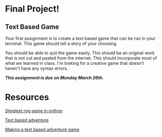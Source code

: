 # Final Project!

## Text Based Game
Your first assignment is to create a text based game that can be run in your terminal. This game should tell a story of your choosing.

You should be able to quit the game easily. This should be an original work that is not cut and pasted from the internet. This should incorporate most of what we learned in class. I'm looking for a creative game that doesn't haven't have any syntax errors.

***This assignment is due on Monday March 26th.***

# Resources
[Simplest rpg game in python](https://balau82.wordpress.com/2010/06/28/simplest-rpg-game-in-python/)

[Text based adventure](http://letstalkdata.com/2014/08/how-to-write-a-text-adventure-in-python-part-1-items-and-enemies/)

[Making a text based adventure game](http://inventwithpython.com/blog/2014/12/11/making-a-text-adventure-game-with-the-cmd-and-textwrap-python-modules/)
